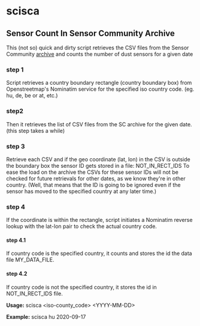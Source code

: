 # scisca


## Sensor Count In Sensor Community Archive

This (not so) quick and dirty script retrieves the CSV files from the Sensor Community [archive](http://archive.sensor.community) and counts the number of dust sensors for a given date

### step 1
Script retrieves a country boundary rectangle (country boundary box) from Openstreetmap's Nominatim service for the specified iso country code. (eg. hu, de, be or at, etc.)
### step2 
Then it retrieves the list of CSV files from the SC archive for the given date. (this step takes a while)
### step 3
Retrieve each CSV and if the geo coordinate (lat, lon) in the CSV is outside the boundary box the sensor ID gets stored in a file: NOT_IN_RECT_IDS
To ease the load on the archive the CSVs for these sensor IDs will not be checked for future retrievals for other dates, as we know they're in other country.
(Well, that means that the ID is going to be ignored even if the sensor has moved to the specified country at any later time.)   
### step 4
If the coordinate is within the rectangle, script initiates a Nominatim reverse lookup with the lat-lon pair to check the actual country code.
#### step 4.1
If country code is the specified country, it counts and stores the id the data file MY_DATA_FILE.
#### step 4.2
  If country code is not the specified country, it stores the id in NOT_IN_RECT_IDS file.


  __Usage:__ scisca \<iso-county_code\> \<YYYY-MM-DD\>


  __Example:__ scisca hu 2020-09-17
